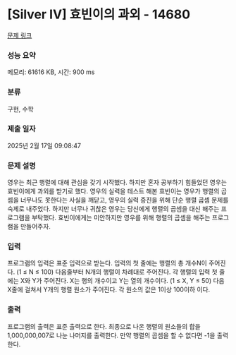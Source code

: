 # [Silver IV] 효빈이의 과외 - 14680 

[문제 링크](https://www.acmicpc.net/problem/14680) 

### 성능 요약

메모리: 61616 KB, 시간: 900 ms

### 분류

구현, 수학

### 제출 일자

2025년 2월 17일 09:08:47

### 문제 설명

<p>영우는 최근 행렬에 대해 관심을 갖기 시작했다. 하지만 혼자 공부하기 힘들었던 영우는 효빈이에게 과외를 받기로 했다. 영우의 실력을 테스트 해본 효빈이는 영우가 행렬의 곱셈을 너무나도 못한다는 사실을 깨닫고, 영우의 실력 증진을 위해 단순 행렬 곱셈 문제를 숙제로 내주었다. 하지만 너무나 귀찮은 영우는 당신에게 행렬의 곱셈을 대신 해주는 프로그램을 부탁했다. 효빈이에게는 미안하지만 영우를 위해 행렬의 곱셈을 해주는 프로그램을 만들어주자.</p>

### 입력 

 <p>프로그램의 입력은 표준 입력으로 받는다. 입력의 첫 줄에는 행렬의 총 개수N이 주어진다. (1 ≤ N ≤ 100) 다음줄부터 N개의 행렬이 차례대로 주어진다. 각 행렬의 입력 첫 줄에는 X와 Y가 주어진다. X는 행의 개수이고 Y는 열의 개수이다. (1 ≤ X, Y ≤ 50) 다음 X줄에 걸쳐서 Y개의 행렬 원소가 주어진다. 각 원소의 값은 1이상 100이하 이다.</p>

### 출력 

 <p>프로그램의 출력은 표준 출력으로 한다. 최종으로 나온 행렬의 원소들의 합을 1,000,000,007로 나눈 나머지를 출력한다. 만약 행렬의 곱셈을 할 수 없다면 -1을 출력한다.</p>

